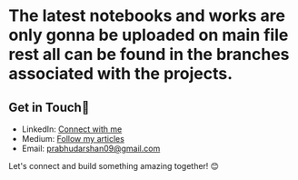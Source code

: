 # The latest notebooks and works are only gonna be uploaded on main file rest all can be found in the branches associated with the projects.


## Get in Touch🥊

- LinkedIn: [Connect with me](https://linkedin.com/in/darshanprabhu009/)
- Medium: [Follow my articles](https://prabhudarshan09.medium.com/)
- Email: prabhudarshan09@gmail.com

Let's connect and build something amazing together! 😊
